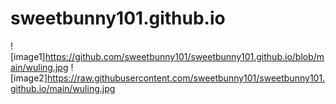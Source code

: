 # sweetbunny101.github.io
![image1]https://github.com/sweetbunny101/sweetbunny101.github.io/blob/main/wuling.jpg
![image2]https://raw.githubusercontent.com/sweetbunny101/sweetbunny101.github.io/main/wuling.jpg
